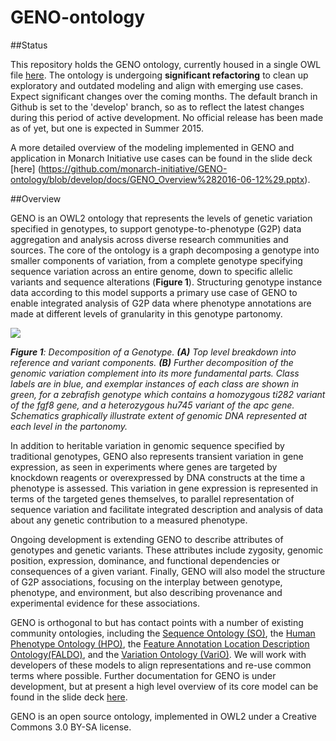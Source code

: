 GENO-ontology
=============

##Status

This repository holds the GENO ontology, currently housed in a single OWL file [here](src/ontology/geno.owl). The ontology is undergoing **significant refactoring** to clean up exploratory and outdated modeling and align with emerging use cases. Expect significant changes over the coming months. The default branch in Github is set to the 'develop' branch, so as to reflect the latest changes during this period of active development. No official release has been made as of yet, but one is expected in Summer 2015.

A more detailed overview of the modeling implemented in GENO and application in Monarch Initiative use cases can be found in the slide deck [here] (https://github.com/monarch-initiative/GENO-ontology/blob/develop/docs/GENO_Overview%282016-06-12%29.pptx).


##Overview

GENO is an OWL2 ontology that represents the levels of genetic variation specified in genotypes, to support genotype-to-phenotype (G2P) data aggregation and analysis across diverse research communities and sources. The core of the ontology is a graph decomposing a genotype into smaller components of variation, from a complete genotype specifying sequence variation across an entire genome, down to specific allelic variants and sequence alterations (**Figure 1**). Structuring genotype instance data according to this model supports a primary use case of GENO to enable integrated analysis of G2P data where phenotype annotations are made at different levels of granularity in this genotype partonomy. 

<img src="docs/Old/genotype_partonomy_figure%281-20-15%29V3.png"/>

_**Figure 1**: Decomposition of a Genotype. **(A)** Top level breakdown into reference and variant components. **(B)** Further decomposition of the genomic variation complement into its more fundamental parts. Class labels are in blue, and exemplar instances of each class are shown in green, for a zebrafish genotype which contains a homozygous ti282 variant of the fgf8 gene, and a heterozygous hu745 variant of the apc gene. Schematics graphically illustrate extent of genomic DNA represented at each level in the partonomy._



In addition to heritable variation in genomic sequence specified by traditional genotypes, GENO also represents transient variation in gene expression, as seen in experiments where genes are targeted by knockdown reagents or overexpressed by DNA constructs at the time a phenotype is assessed. This variation in gene expression is represented in terms of the targeted genes themselves, to parallel representation of sequence variation and facilitate integrated description and analysis of data about any genetic contribution to a measured phenotype. 

Ongoing development is extending GENO to describe attributes of genotypes and genetic variants.  These attributes include zygosity, genomic position, expression, dominance, and functional dependencies or consequences of a given variant. Finally, GENO will also model the structure of G2P associations, focusing on the interplay between genotype, phenotype, and environment, but also describing provenance and experimental evidence for these associations. 

GENO  is orthogonal to but has contact points with a number of existing community ontologies, including the [Sequence Ontology (SO)](http://www.sequenceontology.org/), the [Human Phenotype Ontology (HPO)](http://www.human-phenotype-ontology.org/), the [Feature Annotation Location Description Ontology(FALDO)](https://github.com/JervenBolleman/FALDO), and the [Variation Ontology (VariO)](http://variationontology.org/). We will work with developers of these models to align representations and re-use common terms where possible. Further documentation for GENO is under development, but at present a high level overview of its core model can be found in the slide deck [here](https://github.com/monarch-initiative/GENO-ontology/blob/develop/docs/GENO_Overview%282016-06-12%29.pptx).

GENO is an open source ontology, implemented in OWL2 under a Creative Commons 3.0 BY-SA license.
